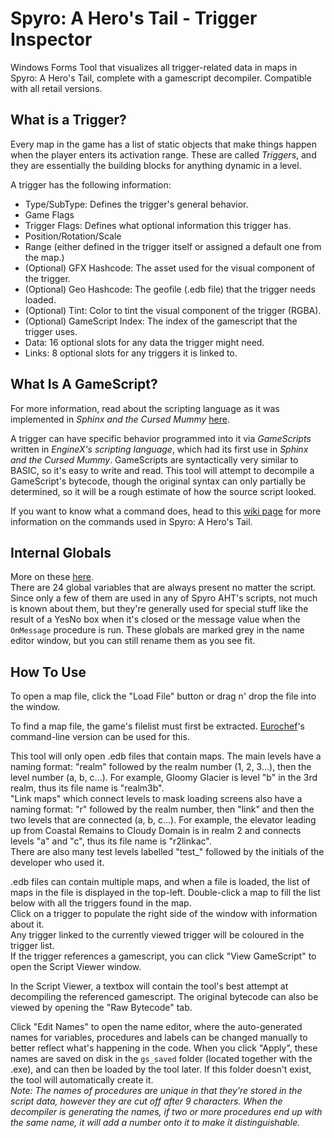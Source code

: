 # Spyro: A Hero's Tail - Trigger Inspector
Windows Forms Tool that visualizes all trigger-related data in maps in Spyro: A Hero's Tail, complete with a gamescript decompiler. Compatible with all retail versions.

## What is a Trigger?
Every map in the game has a list of static objects that make things happen when the player enters its activation range. These are called *Triggers*, and they are essentially the building blocks for anything dynamic in a level.

A trigger has the following information:
* Type/SubType: Defines the trigger's general behavior.
* Game Flags
* Trigger Flags: Defines what optional information this trigger has.
* Position/Rotation/Scale
* Range (either defined in the trigger itself or assigned a default one from the map.)
* (Optional) GFX Hashcode: The asset used for the visual component of the trigger.
* (Optional) Geo Hashcode: The geofile (.edb file) that the trigger needs loaded.
* (Optional) Tint: Color to tint the visual component of the trigger (RGBA).
* (Optional) GameScript Index: The index of the gamescript that the trigger uses.
* Data: 16 optional slots for any data the trigger might need.
* Links: 8 optional slots for any triggers it is linked to.

## What Is A GameScript?
For more information, read about the scripting language as it was implemented in <i>Sphinx and the Cursed Mummy</i> [here](https://sphinxandthecursedmummy.fandom.com/wiki/Sphinx_Scripting_Language).

A trigger can have specific behavior programmed into it via *GameScripts* written in *EngineX's scripting language*, which had its first use in <i>Sphinx and the Cursed Mummy</i>. GameScripts are syntactically very similar to BASIC, so it's easy to write and read. This tool will attempt to decompile a GameScript's bytecode, though the original syntax can only partially be determined, so it will be a rough estimate of how the source script looked.

If you want to know what a command does, head to this [wiki page](https://github.com/BrinchEbsen/AHT_TriggerInspector/wiki/Game%E2%80%90Specific-Commands-for-Spyro%3A-A-Hero%27s-Tail) for more information on the commands used in Spyro: A Hero's Tail.

## Internal Globals
More on these [here](https://sphinxandthecursedmummy.fandom.com/wiki/Sphinx_Scripting_Language#Internal_Globals).<br>
There are 24 global variables that are always present no matter the script. Since only a few of them are used in any of Spyro AHT's scripts, not much is known about them, but they're generally used for special stuff like the result of a YesNo box when it's closed or the message value when the `OnMessage` procedure is run. These globals are marked grey in the name editor window, but you can still rename them as you see fit.

## How To Use
To open a map file, click the "Load File" button or drag n' drop the file into the window.

To find a map file, the game's filelist must first be extracted. [Eurochef](https://github.com/eurotools/eurochef)'s command-line version can be used for this.

This tool will only open .edb files that contain maps. The main levels have a naming format: "realm" followed by the realm number (1, 2, 3...), then the level number (a, b, c...). For example, Gloomy Glacier is level "b" in the 3rd realm, thus its file name is "realm3b".<br>
"Link maps" which connect levels to mask loading screens also have a naming format: "r" followed by the realm number, then "link" and then the two levels that are connected (a, b, c...). For example, the elevator leading up from Coastal Remains to Cloudy Domain is in realm 2 and connects levels "a" and "c", thus its file name is "r2linkac".<br>
There are also many test levels labelled "test_" followed by the initials of the developer who used it.

.edb files can contain multiple maps, and when a file is loaded, the list of maps in the file is displayed in the top-left. Double-click a map to fill the list below with all the triggers found in the map.<br>
Click on a trigger to populate the right side of the window with information about it.<br>
Any trigger linked to the currently viewed trigger will be coloured in the trigger list.<br>
If the trigger references a gamescript, you can click "View GameScript" to open the Script Viewer window.

In the Script Viewer, a textbox will contain the tool's best attempt at decompiling the referenced gamescript. The original bytecode can also be viewed by opening the "Raw Bytecode" tab.<br>

Click "Edit Names" to open the name editor, where the auto-generated names for variables, procedures and labels can be changed manually to better reflect what's happening in the code.
When you click "Apply", these names are saved on disk in the `gs_saved` folder (located together with the .exe), and can then be loaded by the tool later. If this folder doesn't exist, the tool will automatically create it.<br>
<i>Note: The names of procedures are unique in that they're stored in the script data, however they are cut off after 9 characters. When the decompiler is generating the names, if two or more procedures end up with the same name, it will add a number onto it to make it distinguishable.</i>
